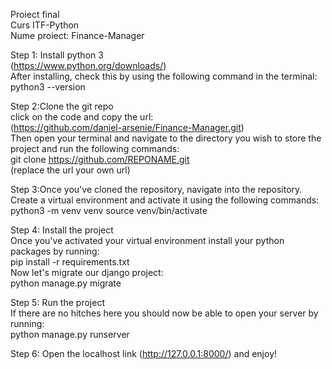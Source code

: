 Proiect final\
Curs ITF-Python\
Nume proiect: Finance-Manager

Step 1:
Install python 3\
(https://www.python.org/downloads/)\
After installing, check this by using the following command in the terminal:\
python3 --version

Step 2:Clone the git repo\
click on the code and copy the url:\
(https://github.com/daniel-arsenie/Finance-Manager.git)\
Then open your terminal and navigate to the directory you wish to store the project and run the following commands:\
git clone https://github.com/REPONAME.git \
(replace the url your own url)

Step 3:Once you've cloned the repository, navigate into the repository.\
Create a virtual environment and activate it using the following commands:\
python3 -m venv venv
source venv/bin/activate

Step 4: Install the project\
Once you've activated your virtual environment install your python packages by running:\
pip install -r requirements.txt\
Now let's migrate our django project:\
python manage.py migrate

Step 5: Run the project\
If there are no hitches here you should now be able to open your server by running:\
python manage.py runserver

Step 6: Open the localhost link (http://127.0.0.1:8000/) and enjoy!
